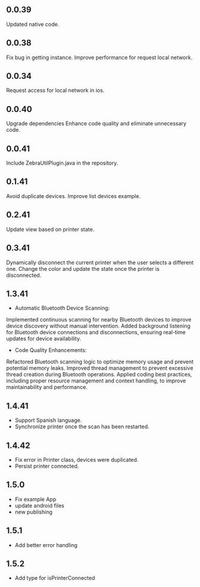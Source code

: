 ## 0.0.39
Updated native code.

## 0.0.38
Fix bug in getting instance.
Improve performance for request local network.

## 0.0.34
Request access for local network in ios.


## 0.0.40
Upgrade dependencies 
Enhance code quality and eliminate unnecessary code.

## 0.0.41
Include ZebraUtilPlugin.java in the repository.

## 0.1.41 
Avoid duplicate devices.
Improve list devices example.

## 0.2.41
Update view based on printer state.

## 0.3.41
Dynamically disconnect the current printer when the user selects a different one.
Change the color and update the state once the printer is disconnected.

## 1.3.41
* Automatic Bluetooth Device Scanning:

Implemented continuous scanning for nearby Bluetooth devices to improve device discovery without manual intervention.
Added background listening for Bluetooth device connections and disconnections, ensuring real-time updates for device availability.

* Code Quality Enhancements:

Refactored Bluetooth scanning logic to optimize memory usage and prevent potential memory leaks.
Improved thread management to prevent excessive thread creation during Bluetooth operations.
Applied coding best practices, including proper resource management and context handling, to improve maintainability and performance.

## 1.4.41
* Support Spanish language.
* Synchronize printer once the scan has been restarted.

## 1.4.42
* Fix error in Printer class, devices were duplicated.
* Persist printer connected.

## 1.5.0
* Fix example App
* update android files
* new publishing

## 1.5.1
* Add better error handling

## 1.5.2
* Add type for isPrinterConnected